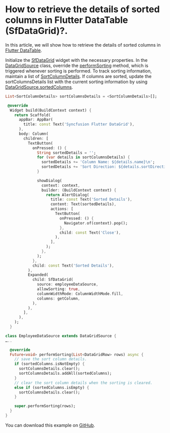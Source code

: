 # How to retrieve the details of sorted columns in Flutter DataTable (SfDataGrid)?.

In this article, we will show how to retrieve the details of sorted columns in [Flutter DataTable](https://www.syncfusion.com/flutter-widgets/flutter-datagrid).

Initialize the [SfDataGrid](https://pub.dev/documentation/syncfusion_flutter_datagrid/latest/datagrid/SfDataGrid-class.html) widget with the necessary properties. In the [DataGridSource](https://pub.dev/documentation/syncfusion_flutter_datagrid/latest/datagrid/DataGridSource-class.html) class, override the [performSorting](https://pub.dev/documentation/syncfusion_flutter_datagrid/latest/datagrid/DataGridSource/performSorting.html) method, which is triggered whenever sorting is performed. To track sorting information, maintain a list of [SortColumnDetails](https://pub.dev/documentation/syncfusion_flutter_datagrid/latest/datagrid/SortColumnDetails-class.html). If columns are sorted, update the sortColumnsDetails list with the current sorting information by using [DataGridSource.sortedColumns](https://pub.dev/documentation/syncfusion_flutter_datagrid/latest/datagrid/DataGridSource/sortedColumns.html).

```dart
List<SortColumnDetails> sortColumnsDetails = <SortColumnDetails>[];

 @override
  Widget build(BuildContext context) {
    return Scaffold(
      appBar: AppBar(
        title: const Text('Syncfusion Flutter DataGrid'),
      ),
      body: Column(
        children: [
          TextButton(
            onPressed: () {
              String sortedDetails = '';
              for (var details in sortColumnsDetails) {
                sortedDetails += 'Column Name: ${details.name}\n';
                sortedDetails += 'Sort Direction: ${details.sortDirection}\n\n';
              }

              showDialog(
                context: context,
                builder: (BuildContext context) {
                  return AlertDialog(
                    title: const Text('Sorted Details'),
                    content: Text(sortedDetails),
                    actions: [
                      TextButton(
                        onPressed: () {
                          Navigator.of(context).pop();
                        },
                        child: const Text('Close'),
                      ),
                    ],
                  );
                },
              );
            },
            child: const Text('Sorted Details'),
          ),
          Expanded(
            child: SfDataGrid(
              source: employeeDataSource,
              allowSorting: true,
              columnWidthMode: ColumnWidthMode.fill,
              columns: getColumn,
            ),
          ),
        ],
      ),
    );
  }

class EmployeeDataSource extends DataGridSource {
…..

  @override
  Future<void> performSorting(List<DataGridRow> rows) async {
    // save the sort column details.
    if (sortedColumns.isNotEmpty) {
      sortColumnsDetails.clear();
      sortColumnsDetails.addAll(sortedColumns);
    }
    // clear the sort column details when the sorting is cleared.
    else if (sortedColumns.isEmpty) {
      sortColumnsDetails.clear();
    }

    super.performSorting(rows);
  }
}
```

You can download this example on [GitHub](https://github.com/SyncfusionExamples/How-to-retrieve-the-details-of-sorted-columns-in-Flutter-DataTable).